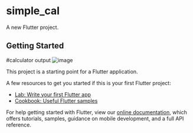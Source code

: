 # simple_cal

A new Flutter project.

## Getting Started
#calculator output
![image](https://user-images.githubusercontent.com/104199023/164885243-7cdf12ef-eb80-45d1-94ae-4bfcd8cc733d.png)

This project is a starting point for a Flutter application.

A few resources to get you started if this is your first Flutter project:

- [Lab: Write your first Flutter app](https://flutter.dev/docs/get-started/codelab)
- [Cookbook: Useful Flutter samples](https://flutter.dev/docs/cookbook)

For help getting started with Flutter, view our
[online documentation](https://flutter.dev/docs), which offers tutorials,
samples, guidance on mobile development, and a full API reference.
